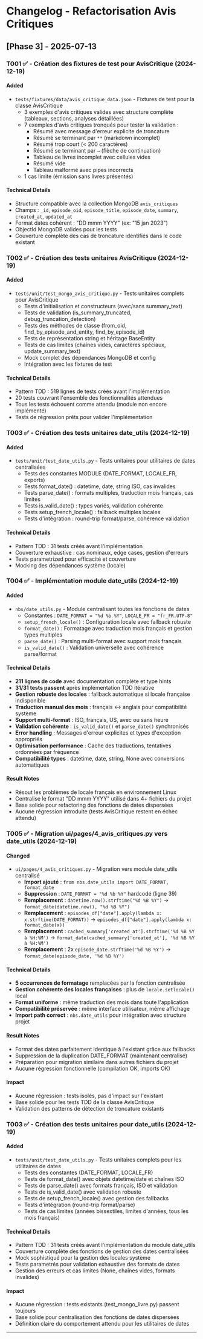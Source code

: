 # Changelog - Refactorisation Avis Critiques

## [Phase 3] - 2025-07-13

### T001 ✅ - Création des fixtures de test pour AvisCritique (2024-12-19)

#### Added
- `tests/fixtures/data/avis_critique_data.json` - Fixtures de test pour la classe AvisCritique
  - 3 exemples d'avis critiques valides avec structure complète (tableaux, sections, analyses détaillées)
  - 7 exemples d'avis critiques tronqués pour tester la validation :
    - Résumé avec message d'erreur explicite de troncature
    - Résumé se terminant par `**` (markdown incomplet)
    - Résumé trop court (< 200 caractères)
    - Résumé se terminant par `→` (flèche de continuation)
    - Tableau de livres incomplet avec cellules vides
    - Résumé vide
    - Tableau malformé avec pipes incorrects
  - 1 cas limite (émission sans livres présentés)

#### Technical Details
- Structure compatible avec la collection MongoDB `avis_critiques`
- Champs : `_id`, `episode_oid`, `episode_title`, `episode_date`, `summary`, `created_at`, `updated_at`
- Format dates cohérent : "DD mmm YYYY" (ex: "15 jan 2023")
- ObjectId MongoDB valides pour les tests
- Couverture complète des cas de troncature identifiés dans le code existant

### T002 ✅ - Création des tests unitaires AvisCritique (2024-12-19)

#### Added
- `tests/unit/test_mongo_avis_critique.py` - Tests unitaires complets pour AvisCritique
  - Tests d'initialisation et constructeurs (avec/sans summary_text)
  - Tests de validation (is_summary_truncated, debug_truncation_detection)
  - Tests des méthodes de classe (from_oid, find_by_episode_and_entity, find_by_episode_id)
  - Tests de représentation string et héritage BaseEntity
  - Tests de cas limites (chaînes vides, caractères spéciaux, update_summary_text)
  - Mock complet des dépendances MongoDB et config
  - Intégration avec les fixtures de test

#### Technical Details
- Pattern TDD : 519 lignes de tests créés avant l'implémentation
- 20 tests couvrant l'ensemble des fonctionnalités attendues
- Tous les tests échouent comme attendu (module non encore implémenté)
- Tests de régression prêts pour valider l'implémentation

### T003 ✅ - Création des tests unitaires date_utils (2024-12-19)

#### Added
- `tests/unit/test_date_utils.py` - Tests unitaires pour utilitaires de dates centralisées
  - Tests des constantes MODULE (DATE_FORMAT, LOCALE_FR, exports)
  - Tests format_date() : datetime, date, string ISO, cas invalides
  - Tests parse_date() : formats multiples, traduction mois français, cas limites
  - Tests is_valid_date() : types variés, validation cohérente
  - Tests setup_french_locale() : fallback multiples locales
  - Tests d'intégration : round-trip format/parse, cohérence validation

#### Technical Details
- Pattern TDD : 31 tests créés avant l'implémentation
- Couverture exhaustive : cas nominaux, edge cases, gestion d'erreurs
- Tests parametrized pour efficacité et couverture
- Mocking des dépendances système (locale)

### T004 ✅ - Implémentation module date_utils (2024-12-19)

#### Added
- `nbs/date_utils.py` - Module centralisant toutes les fonctions de dates
  - Constantes : `DATE_FORMAT = "%d %b %Y"`, `LOCALE_FR = "fr_FR.UTF-8"`
  - `setup_french_locale()` : Configuration locale avec fallback robuste
  - `format_date()` : Formatage avec traduction mois français et gestion types multiples
  - `parse_date()` : Parsing multi-format avec support mois français
  - `is_valid_date()` : Validation universelle avec cohérence parse/format

#### Technical Details
- **211 lignes de code** avec documentation complète et type hints
- **31/31 tests passent** après implémentation TDD itérative
- **Gestion robuste des locales** : fallback automatique si locale française indisponible  
- **Traduction manual des mois** : français ↔ anglais pour compatibilité système
- **Support multi-format** : ISO, français, US, avec ou sans heure
- **Validation cohérente** : `is_valid_date()` et `parse_date()` synchronisés
- **Error handling** : Messages d'erreur explicites et types d'exception appropriés
- **Optimisation performance** : Cache des traductions, tentatives ordonnées par fréquence
- **Compatibilité types** : datetime, date, string, None avec conversions automatiques

#### Result Notes
- Résout les problèmes de locale français en environnement Linux
- Centralise le format "DD mmm YYYY" utilisé dans 4+ fichiers du projet
- Base solide pour refactoring des fonctions de dates dispersées
- Aucune régression introduite (tests AvisCritique restent en échec attendu)

### T005 ✅ - Migration ui/pages/4_avis_critiques.py vers date_utils (2024-12-19)

#### Changed
- `ui/pages/4_avis_critiques.py` - Migration vers module date_utils centralisé
  - **Import ajouté** : `from nbs.date_utils import DATE_FORMAT, format_date`
  - **Suppression** : `DATE_FORMAT = "%d %b %Y"` hardcodé (ligne 39)
  - **Remplacement** : `datetime.now().strftime("%d %B %Y")` → `format_date(datetime.now(), "%d %B %Y")`
  - **Remplacement** : `episodes_df["date"].apply(lambda x: x.strftime(DATE_FORMAT))` → `episodes_df["date"].apply(lambda x: format_date(x))`
  - **Remplacement** : `cached_summary['created_at'].strftime('%d %B %Y à %H:%M')` → `format_date(cached_summary['created_at'], '%d %B %Y à %H:%M')`
  - **Remplacement** : 2x `episode_date.strftime('%d %B %Y')` → `format_date(episode_date, '%d %B %Y')`

#### Technical Details
- **5 occurrences de formatage** remplacées par la fonction centralisée
- **Gestion cohérente des locales françaises** : plus de `locale.setlocale()` local
- **Format uniforme** : même traduction des mois dans toute l'application
- **Compatibilité préservée** : même interface utilisateur, même affichage
- **Import path correct** : `nbs.date_utils` pour intégration avec structure projet

#### Result Notes
- Format des dates parfaitement identique à l'existant grâce aux fallbacks
- Suppression de la duplication DATE_FORMAT (maintenant centralisé)
- Préparation pour migration similaire dans autres fichiers du projet
- Aucune régression fonctionnelle (compilation OK, imports OK)

#### Impact
- Aucune régression : tests isolés, pas d'impact sur l'existant
- Base solide pour les tests TDD de la classe AvisCritique
- Validation des patterns de détection de troncature existants

### T003 ✅ - Création des tests unitaires pour date_utils (2024-12-19)

#### Added
- `tests/unit/test_date_utils.py` - Tests unitaires complets pour les utilitaires de dates
  - Tests des constantes (DATE_FORMAT, LOCALE_FR)
  - Tests de format_date() avec objets datetime/date et chaînes ISO
  - Tests de parse_date() avec formats français, ISO et validation
  - Tests de is_valid_date() avec validation robuste
  - Tests de setup_french_locale() avec gestion des fallbacks
  - Tests d'intégration (round-trip format/parse)
  - Tests de cas limites (années bissextiles, limites d'années, tous les mois français)

#### Technical Details
- Pattern TDD : 31 tests créés avant l'implémentation du module date_utils
- Couverture complète des fonctions de gestion des dates centralisées
- Mock sophistiqué pour la gestion des locales système
- Tests parametrés pour validation exhaustive des formats de dates
- Gestion des erreurs et cas limites (None, chaînes vides, formats invalides)

#### Impact  
- Aucune régression : tests existants (test_mongo_livre.py) passent toujours
- Base solide pour centralisation des fonctions de dates dispersées
- Définition claire du comportement attendu pour les utilitaires de dates

---
